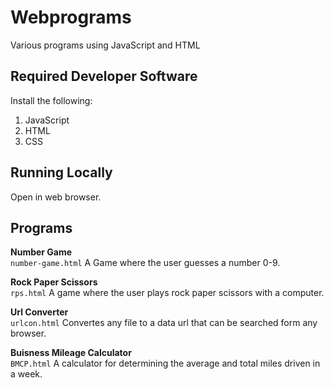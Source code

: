 # Webprograms

Various programs using JavaScript and HTML<br>

## Required Developer Software
Install the following:
1. JavaScript
3. HTML
2. CSS

## Running Locally
Open in web browser.

## Programs
<b>Number Game</b><br>
```number-game.html``` A Game where the user guesses a number 0-9.

<b>Rock Paper Scissors</b><br>
```rps.html```
A game where the user plays rock paper scissors with a computer.

<b>Url Converter</b><br>
```urlcon.html``` Convertes any file to a data url that can be searched form any browser.

<b>Buisness Mileage Calculator</b><br>
```BMCP.html``` A calculator for determining the average and total miles driven in a week.